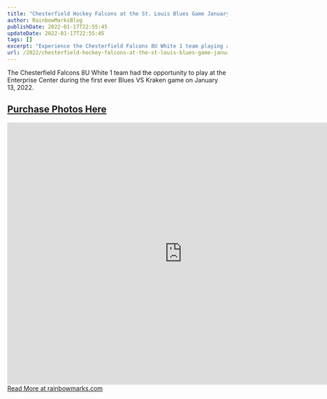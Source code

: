 ```yaml
---
title: "Chesterfield Hockey Falcons at the St. Louis Blues Game January 13, 2022"
author: RainbowMarksBlog
publishDate: 2022-01-17T22:55:45
updateDate: 2022-01-17T22:55:45
tags: []
excerpt: "Experience the Chesterfield Falcons 8U White 1 team playing at the Enterprise Center during Blues VS Kraken game. Purchase photos at rainbowmarks.com."
url: /2022/chesterfield-hockey-falcons-at-the-st-louis-blues-game-january-13-2022  # Use the generated URL with year
---
```

<p>The Chesterfield Falcons 8U White 1 team had the opportunity to play at the Enterprise Center during the first ever Blues VS Kraken game on January 13, 2022.</p>  <h2 id="purchase-photos-here"><a href="https://rainbowmarks.smugmug.com/2022/Hockey/St-Louis-Blues-1-13-2022">Purchase Photos Here</a></h2>  <iframe src="https://rainbowmarks.smugmug.com/frame/slideshow?key=zR7F79&amp;speed=3&amp;transition=fade&amp;autoStart=1&amp;captions=0&amp;navigation=0&amp;playButton=0&amp;randomize=0&amp;transitionSpeed=2" width="800" height="600" frameborder="no" scrolling="no"></iframe> <a href="https://rainbowmarks.com/Events/2022/01/Chesterfield-Hockey-At-St-Louis-Blues">Read More at rainbowmarks.com</a>

